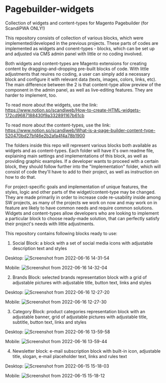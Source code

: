 # Pagebuilder-widgets
Collection of widgets and content-types for Magento Pagebuilder (for ScandiPWA ONLY!)

This repository consists of collection of various blocks, which were implemented/developed in the previous projects. These parts of codes are implemented as widgets and conent-types - blocks, which can be set up and adjusted via CMS admin panel with little or no coding involved.

Both widgets and content-types are Magento extensions for creating content by dragging-and-dropping pre-built blocks of code. With little adjustments that reuires no coding, a user can simply add a necessary block and configure it with relevant data (texts, images, colors, links, etc). The main difference between the 2 is that content-type allow preview of the component in the admin panel, as well as live-editing features. They are harder to implement, too.

To read more about the widgets, use the link:
https://www.notion.so/scandiweb/How-to-create-HTML-widgets-172cd9687188430f9a332891167b61cb

To read more about the content-types, use the link:
https://www.notion.so/scandiweb/What-is-a-page-builder-content-type-520470bd27bf46e2b2afa4f4a78b1900

The folders inside this repo will represent various blocks both available as widgets and as content-types. Each folder will have it's own readme file, explaining main settings and implementations of this block, as well as providing graphic examples. If a developer wants to proceed with a certain block, they should follow further into the "Implementation" folder, which will consist of code they'll have to add to their project, as well as instruction on how to do that.

For project-specific goals and implementation of unique features, the styles, logic and other parts of the widget/content-type may be changed. They are made primarily in order to increase code re-usability inside among SW projects, as many of the projects we work on now and may work on in feature are likely to have common needs and require common solutions. Widgets and content-types allow developers who are looking to implement a particular block to choose ready-made solution, that can perfectly satisfy their project's needs with little adjustments.

This repository contains following blocks ready to use:

1) Social Block: a block with a set of social media icons with adjustable description text and styles</b></a>

  Desktop: 
  ![Screenshot from 2022-06-16 14-31-54](https://user-images.githubusercontent.com/102791059/179741658-ada12440-6a34-4307-a593-1b6bf0711b20.png)

  Mobile:
  ![Screenshot from 2022-06-16 14-32-04](https://user-images.githubusercontent.com/102791059/179741661-53f44e5b-1c6d-45bd-81a2-3e7c142516a0.png)


2) Brands Block: selected brands representation block with a grid of adjustable pictures with adjustable title, button text, links and styles</b></a>

  Desktop:
  ![Screenshot from 2022-06-16 12-27-20](https://user-images.githubusercontent.com/102791059/179740676-c8f4703c-bbc7-4b90-a5df-33fa4284edc1.png)

  Mobile:
  ![Screenshot from 2022-06-16 12-27-30](https://user-images.githubusercontent.com/102791059/179740682-22123a38-167a-4604-8088-0020a7d01be5.png)

3) Category Block: product categories representation block with an adjustable banner, grid of adjustable pictures with adjustable title, subtitle, button text, links and styles</b></a>

  Desktop:
  ![Screenshot from 2022-06-16 13-59-58](https://user-images.githubusercontent.com/102791059/179740979-9ea7289e-2508-4147-9b17-8f8a8a261369.png)

  Mobile:
  ![Screenshot from 2022-06-16 13-59-44](https://user-images.githubusercontent.com/102791059/179740976-dfb48c19-c0d0-4895-8d9e-db62c133a99c.png)

4) Newsletter block: e-mail subscription block with built-in icon, adjustable title, slogan, e-mail placeholder text, links and rules text </b></a>

  Desktop:
  ![Screenshot from 2022-06-15 15-18-03](https://user-images.githubusercontent.com/102791059/179740289-42d0ac0a-35af-4062-82c7-45597b09737c.png)

  Mobile:
  ![Screenshot from 2022-06-15 15-18-12](https://user-images.githubusercontent.com/102791059/179740290-51c2f983-3878-40e5-9cbb-b3f64635323e.png)
